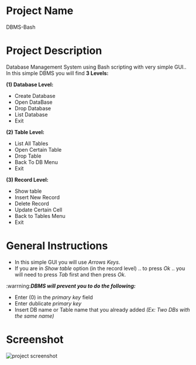 # Project Name

DBMS-Bash

# Project Description

 Database Management System using Bash scripting with very simple GUI..
 In this simple DBMS you will find **3 Levels:**
 
**(1) Database Level:** 
  - Create Database
  - Open DataBase
  - Drop Database
  - List Database
  - Exit
  
**(2) Table Level:**
  - List All Tables
  - Open Certain Table
  - Drop Table
  - Back To DB Menu
  - Exit
  
**(3) Record Level:** 
  - Show table
  - Insert New Record
  - Delete Record
  - Update Certain Cell
  - Back to Tables Menu
  - Exit
  
  # General Instructions
  * In this simple GUI you will use *Arrows Keys*.
  * If you are in *Show table* option (in the record level) .. to press *Ok* .. you will need to press *Tab* first and then press *Ok*.
  
   :warrning:***DBMS will prevent you to do the following:***
   * Enter (0) in the *primary key* field 
   * Enter dublicate *primary key* 
   * Insert DB name or Table name that you already added *(Ex: Two DBs with the same name)* 
  
  # Screenshot
  
  ![project screenshot](https://user-images.githubusercontent.com/64940965/103439911-d3858a80-4c49-11eb-92b3-7695baafdc57.png)
  
  
